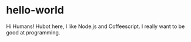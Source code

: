 # hello-world

Hi Humans!
Hubot here, I like Node.js and Coffeescript.
I really want to be good at programming. 
